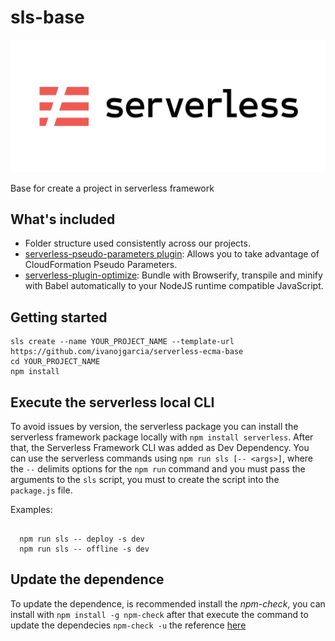 # sls-base

![alt text](assets/serverless-logo.png)

Base for create a project in serverless framework

## What's included

- Folder structure used consistently across our projects.
- [serverless-pseudo-parameters plugin](https://www.npmjs.com/package/serverless-pseudo-parameters): Allows you to take advantage of CloudFormation Pseudo Parameters.
- [serverless-plugin-optimize](https://www.npmjs.com/package/serverless-plugin-optimize): Bundle with Browserify, transpile and minify with Babel automatically to your NodeJS runtime compatible JavaScript.

## Getting started

```shell
sls create --name YOUR_PROJECT_NAME --template-url https://github.com/ivanojgarcia/serverless-ecma-base
cd YOUR_PROJECT_NAME
npm install
```

## Execute the serverless local CLI

To avoid issues by version, the serverless package you can install the serverless framework package locally with `npm install serverless`.
After that, the Serverless Framework CLI was added as Dev Dependency.
You can use the serverless commands using `npm run sls [-- <args>]`, where the `--` delimits options for the `npm run` command and you must pass the arguments to the `sls` script, you must to create the script into the `package.js` file.

Examples:

```shell

  npm run sls -- deploy -s dev
  npm run sls -- offline -s dev

```

## Update the dependence

To update the dependence, is recommended install the *npm-check*, you can install with `npm install -g npm-check` after that execute the command to update the dependecies `npm-check -u`
the reference [here](https://www.npmjs.com/package/npm-check)
